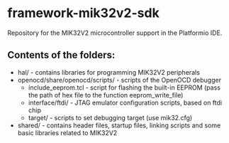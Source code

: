 # framework-mik32v2-sdk

Repository for the MIK32V2 microcontroller support in the Platformio IDE.

## Contents of the folders:

* hal/ - contains libraries for programming MIK32V2 peripherals
* openocd/share/openocd/scripts/ - scripts of the OpenOCD debugger
  * include_eeprom.tcl - script for flashing the built-in EEPROM (pass the path of hex file to the function eeprom_write_file)
  * interface/ftdi/ - JTAG emulator configuration scripts, based on ftdi chip
  * target/ - scripts to set debugging target (use mik32.cfg)
* shared/ - contains header files, startup files, linking scripts and some basic libraries related to MIK32V2
